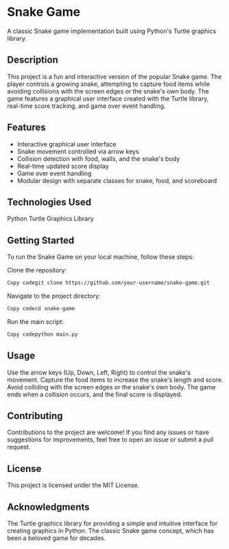 # Snake Game
A classic Snake game implementation built using Python's Turtle graphics library.

## Description
This project is a fun and interactive version of the popular Snake game. The player controls a growing snake, attempting to capture food items while avoiding collisions with the screen edges or the snake's own body. The game features a graphical user interface created with the Turtle library, real-time score tracking, and game over event handling.

## Features

- Interactive graphical user interface
- Snake movement controlled via arrow keys
- Collision detection with food, walls, and the snake's body
- Real-time updated score display
- Game over event handling
- Modular design with separate classes for snake, food, and scoreboard

## Technologies Used

Python
Turtle Graphics Library

## Getting Started
To run the Snake Game on your local machine, follow these steps:

Clone the repository:
```bash
Copy codegit clone https://github.com/your-username/snake-game.git
````
Navigate to the project directory:
```bash
Copy codecd snake-game
````
Run the main script:
```bash
Copy codepython main.py
````
## Usage

Use the arrow keys (Up, Down, Left, Right) to control the snake's movement.
Capture the food items to increase the snake's length and score.
Avoid colliding with the screen edges or the snake's own body.
The game ends when a collision occurs, and the final score is displayed.

## Contributing
Contributions to the project are welcome! If you find any issues or have suggestions for improvements, feel free to open an issue or submit a pull request.

## License
This project is licensed under the MIT License.

## Acknowledgments

The Turtle graphics library for providing a simple and intuitive interface for creating graphics in Python.
The classic Snake game concept, which has been a beloved game for decades.
